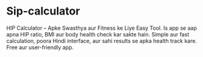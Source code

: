 # Sip-calculator
HIP Calculator – Apke Swasthya aur Fitness ke Liye Easy Tool. Is app se aap apna HIP ratio, BMI aur body health check kar sakte hain. Simple aur fast calculation, poora Hindi interface, aur sahi results se apka health track kare. Free aur user-friendly app.
